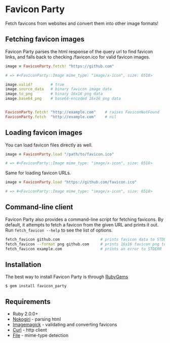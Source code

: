 # Favicon Party

Fetch favicons from websites and convert them into other image formats!


## Fetching favicon images

Favicon Party parses the html response of the query url to find favicon
links, and falls back to checking /favicon.ico for valid favicon images.

```ruby
image = FaviconParty.fetch! "https://github.com"

# => #<FaviconParty::Image mime_type: "image/x-icon", size: 6518>

image.valid?        # true
image.source_data   # binary favicon image data
image.to_png        # binary 16x16 png data
image.base64_png    # base64-encoded 16x16 png data


FaviconParty.fetch! "http://example.com"    # raises FaviconNotFound
FaviconParty.fetch  "http://example.com"    # nil
```


## Loading favicon images

You can load favicon files directly as well.

```ruby
image = FaviconParty.load "/path/to/favicon.ico"

# => #<FaviconParty::Image mime_type: "image/x-icon", size: 6518>
```

Same for loading favicon URLs.

```ruby
image = FaviconParty.load "https://github.com/favicon.ico"

# => #<FaviconParty::Image mime_type: "image/x-icon", size: 6518>
```


## Command-line client

Favicon Party also provides a command-line script for fetching favicons. By
default, it attempts to fetch a favicon from the given URL and prints it out.
Run `fetch_favicon --help` to see the list of options.

```bash
fetch_favicon github.com                  # prints favicon data to STDOUT
fetch_favicon --format png github.com     # prints 16x16 favicon png to STDOUT
fetch_favicon example.com                 # prints an error to STDERR
```


## Installation

The best way to install Favicon Party is through [RubyGems](https://rubygems.org/)

```
$ gem install favicon_party
```


## Requirements

* Ruby 2.0.0+
* [Nokogiri](https://github.com/sparklemotion/nokogiri) - parsing html
* [Imagemagick](http://www.imagemagick.org/) - validating and converting favicons
* [Curl](http://curl.haxx.se/) - http client
* [File](http://darwinsys.com/file/) - mime-type detection
